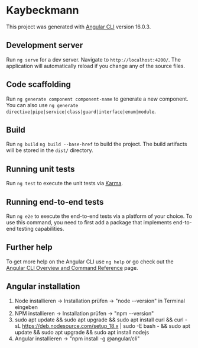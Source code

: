 # Kaybeckmann

This project was generated with [Angular CLI](https://github.com/angular/angular-cli) version 16.0.3.

## Development server

Run `ng serve` for a dev server. Navigate to `http://localhost:4200/`. The application will automatically reload if you change any of the source files.

## Code scaffolding

Run `ng generate component component-name` to generate a new component. You can also use `ng generate directive|pipe|service|class|guard|interface|enum|module`.

## Build

Run `ng build` `ng build --base-href` to build the project. The build artifacts will be stored in the `dist/` directory.

## Running unit tests

Run `ng test` to execute the unit tests via [Karma](https://karma-runner.github.io).

## Running end-to-end tests

Run `ng e2e` to execute the end-to-end tests via a platform of your choice. To use this command, you need to first add a package that implements end-to-end testing capabilities.

## Further help

To get more help on the Angular CLI use `ng help` or go check out the [Angular CLI Overview and Command Reference](https://angular.io/cli) page.

## Angular installation

1. Node installieren -> Installation prüfen -> "node --version" in Terminal eingeben
2. NPM installieren -> Installation prüfen -> "npm --version"
3. sudo apt update && sudo apt upgrade && sudo apt install curl && curl -sL https://deb.nodesource.com/setup_18.x | sudo -E bash - && sudo apt update && sudo apt upgrade && sudo apt install nodejs
4. Angular installieren -> "npm install -g @angular/cli"
